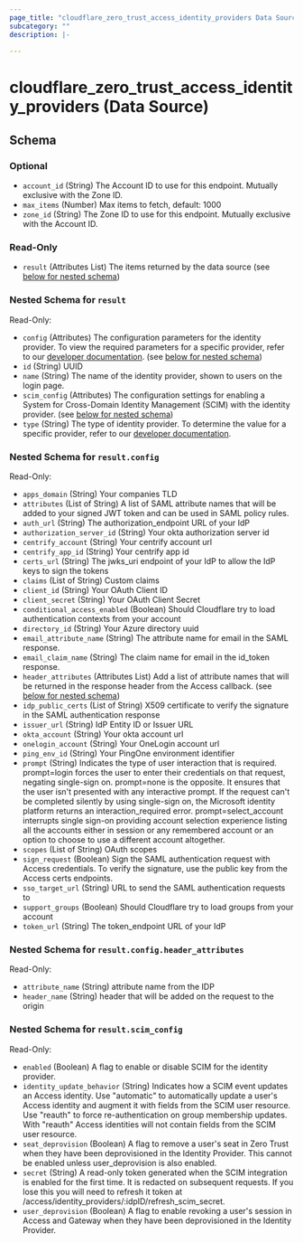 ```yaml
---
page_title: "cloudflare_zero_trust_access_identity_providers Data Source - Cloudflare"
subcategory: ""
description: |-
  
---
```


# cloudflare_zero_trust_access_identity_providers (Data Source)




<!-- schema generated by tfplugindocs -->
## Schema

### Optional

- `account_id` (String) The Account ID to use for this endpoint. Mutually exclusive with the Zone ID.
- `max_items` (Number) Max items to fetch, default: 1000
- `zone_id` (String) The Zone ID to use for this endpoint. Mutually exclusive with the Account ID.

### Read-Only

- `result` (Attributes List) The items returned by the data source (see [below for nested schema](#nestedatt--result))

<a id="nestedatt--result"></a>
### Nested Schema for `result`

Read-Only:

- `config` (Attributes) The configuration parameters for the identity provider. To view the required parameters for a specific provider, refer to our [developer documentation](https://developers.cloudflare.com/cloudflare-one/identity/idp-integration/). (see [below for nested schema](#nestedatt--result--config))
- `id` (String) UUID
- `name` (String) The name of the identity provider, shown to users on the login page.
- `scim_config` (Attributes) The configuration settings for enabling a System for Cross-Domain Identity Management (SCIM) with the identity provider. (see [below for nested schema](#nestedatt--result--scim_config))
- `type` (String) The type of identity provider. To determine the value for a specific provider, refer to our [developer documentation](https://developers.cloudflare.com/cloudflare-one/identity/idp-integration/).

<a id="nestedatt--result--config"></a>
### Nested Schema for `result.config`

Read-Only:

- `apps_domain` (String) Your companies TLD
- `attributes` (List of String) A list of SAML attribute names that will be added to your signed JWT token and can be used in SAML policy rules.
- `auth_url` (String) The authorization_endpoint URL of your IdP
- `authorization_server_id` (String) Your okta authorization server id
- `centrify_account` (String) Your centrify account url
- `centrify_app_id` (String) Your centrify app id
- `certs_url` (String) The jwks_uri endpoint of your IdP to allow the IdP keys to sign the tokens
- `claims` (List of String) Custom claims
- `client_id` (String) Your OAuth Client ID
- `client_secret` (String) Your OAuth Client Secret
- `conditional_access_enabled` (Boolean) Should Cloudflare try to load authentication contexts from your account
- `directory_id` (String) Your Azure directory uuid
- `email_attribute_name` (String) The attribute name for email in the SAML response.
- `email_claim_name` (String) The claim name for email in the id_token response.
- `header_attributes` (Attributes List) Add a list of attribute names that will be returned in the response header from the Access callback. (see [below for nested schema](#nestedatt--result--config--header_attributes))
- `idp_public_certs` (List of String) X509 certificate to verify the signature in the SAML authentication response
- `issuer_url` (String) IdP Entity ID or Issuer URL
- `okta_account` (String) Your okta account url
- `onelogin_account` (String) Your OneLogin account url
- `ping_env_id` (String) Your PingOne environment identifier
- `prompt` (String) Indicates the type of user interaction that is required. prompt=login forces the user to enter their credentials on that request, negating single-sign on. prompt=none is the opposite. It ensures that the user isn't presented with any interactive prompt. If the request can't be completed silently by using single-sign on, the Microsoft identity platform returns an interaction_required error. prompt=select_account interrupts single sign-on providing account selection experience listing all the accounts either in session or any remembered account or an option to choose to use a different account altogether.
- `scopes` (List of String) OAuth scopes
- `sign_request` (Boolean) Sign the SAML authentication request with Access credentials. To verify the signature, use the public key from the Access certs endpoints.
- `sso_target_url` (String) URL to send the SAML authentication requests to
- `support_groups` (Boolean) Should Cloudflare try to load groups from your account
- `token_url` (String) The token_endpoint URL of your IdP

<a id="nestedatt--result--config--header_attributes"></a>
### Nested Schema for `result.config.header_attributes`

Read-Only:

- `attribute_name` (String) attribute name from the IDP
- `header_name` (String) header that will be added on the request to the origin



<a id="nestedatt--result--scim_config"></a>
### Nested Schema for `result.scim_config`

Read-Only:

- `enabled` (Boolean) A flag to enable or disable SCIM for the identity provider.
- `identity_update_behavior` (String) Indicates how a SCIM event updates an Access identity. Use "automatic" to automatically update a user's Access identity and augment it with fields from the SCIM user resource. Use "reauth" to force re-authentication on group membership updates. With "reauth" Access identities will not contain fields from the SCIM user resource.
- `seat_deprovision` (Boolean) A flag to remove a user's seat in Zero Trust when they have been deprovisioned in the Identity Provider.  This cannot be enabled unless user_deprovision is also enabled.
- `secret` (String) A read-only token generated when the SCIM integration is enabled for the first time.  It is redacted on subsequent requests.  If you lose this you will need to refresh it token at /access/identity_providers/:idpID/refresh_scim_secret.
- `user_deprovision` (Boolean) A flag to enable revoking a user's session in Access and Gateway when they have been deprovisioned in the Identity Provider.


